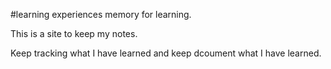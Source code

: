 #learning experiences 
memory for learning. 

This is a site to keep my notes. 

Keep tracking what I have learned and keep dcoument what I have learned.
